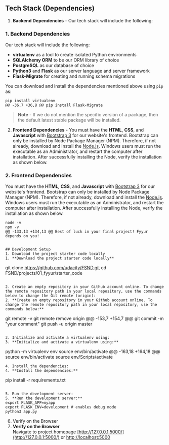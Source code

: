 ## Tech Stack (Dependencies)

1. **Backend Dependencies** - Our tech stack will include the following:
### 1. Backend Dependencies
Our tech stack will include the following:
 * **virtualenv** as a tool to create isolated Python environments
 * **SQLAlchemy ORM** to be our ORM library of choice
 * **PostgreSQL** as our database of choice
 * **Python3** and **Flask** as our server language and server framework
 * **Flask-Migrate** for creating and running schema migrations

You can download and install the dependencies mentioned above using `pip` as:
```
pip install virtualenv
@@ -36,7 +36,8 @@ pip install Flask-Migrate
```
> **Note** - If we do not mention the specific version of a package, then the default latest stable package will be installed. 
2. **Frontend Dependencies** - You must have the **HTML**, **CSS**, and **Javascript** with [Bootstrap 3](https://getbootstrap.com/docs/3.4/customize/) for our website's frontend. Bootstrap can only be installed by Node Package Manager (NPM). Therefore, if not already, download and install the [Node.js](https://nodejs.org/en/download/). Windows users must run the executable as an Administrator, and restart the computer after installation. After successfully installing the Node, verify the installation as shown below.
### 2. Frontend Dependencies
You must have the **HTML**, **CSS**, and **Javascript** with [Bootstrap 3](https://getbootstrap.com/docs/3.4/customize/) for our website's frontend. Bootstrap can only be installed by Node Package Manager (NPM). Therefore, if not already, download and install the [Node.js](https://nodejs.org/en/download/). Windows users must run the executable as an Administrator, and restart the computer after installation. After successfully installing the Node, verify the installation as shown below.
```
node -v
npm -v
@@ -133,13 +134,13 @@ Best of luck in your final project! Fyyur depends on you!


## Development Setup
1. Download the project starter code locally
1. **Download the project starter code locally**
```
git clone https://github.com/udacity/FSND.git
cd FSND/projects/01_fyyur/starter_code 
```

2. Create an empty repository in your Github account online. To change the remote repository path in your local repository, use the commands below to change the Git remote (origin):
2. **Create an empty repository in your Github account online. To change the remote repository path in your local repository, use the commands below:**
```
git remote -v 
git remote remove origin 
@@ -153,7 +154,7 @@ git commit -m "your comment"
git push -u origin master
```

3. Initialize and activate a virtualenv using:
3. **Initialize and activate a virtualenv using:**
```
python -m virtualenv env
source env/bin/activate
@@ -163,18 +164,18 @@ source env/bin/activate
source env/Scripts/activate
```
4. Install the dependencies:
4. **Install the dependencies:**
```
pip install -r requirements.txt
```

5. Run the development server:
5. **Run the development server:**
export FLASK_APP=myapp
export FLASK_ENV=development # enables debug mode
python3 app.py
```

6. Verify on the Browser
6. **Verify on the Browser**<br>
Navigate to project homepage [http://127.0.0.1:5000/](http://127.0.0.1:5000/) or [http://localhost:5000](http://localhost:5000) 

